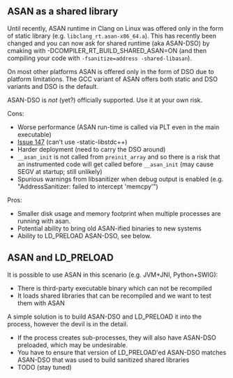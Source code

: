 ## ASAN as a shared library ##

Until recently, ASAN runtime in Clang on Linux was offered only in the form of static library (e.g. `libclang_rt.asan-x86_64.a`). This has recently been changed and you can now ask for shared runtime (aka ASAN-DSO) by cmaking with
-DCOMPILER\_RT\_BUILD\_SHARED\_ASAN=ON (and then compiling your code with `-fsanitize=address -shared-libasan`).

On most other platforms ASAN is offered only in the form of DSO due to platform limitations.
The GCC variant of ASAN offers both static and DSO variants and DSO is the default.

ASAN-DSO is _not_ (yet?) officially supported. Use it at your own risk.

Cons:
  * Worse performance (ASAN run-time is called via PLT even in the main executable)
  * [Issue 147](https://code.google.com/p/address-sanitizer/issues/detail?id=147) (can't use -static-libstdc++)
  * Harder deployment (need to carry the DSO around)
  * `__asan_init` is not called from `preinit_array` and so there is a risk that an instrumented code will get called before `__asan_init` (may cause SEGV at startup; still unlikely)
  * Spurious warnings from libsanitizer when debug output is enabled (e.g. "AddressSanitizer: failed to intercept 'memcpy'")

Pros:
  * Smaller disk usage and memory footprint when multiple processes are running with asan.
  * Potential ability to bring old ASAN-ified binaries to new systems
  * Ability to LD\_PRELOAD ASAN-DSO, see below.

## ASAN and LD\_PRELOAD ##

It is possible to use ASAN in this scenario (e.g. JVM+JNI, Python+SWIG):
  * There is third-party executable binary which can not be recompiled
  * It loads shared libraries that can be recompiled and we want to test them with ASAN

A simple solution is to build ASAN-DSO and LD\_PRELOAD it into the process, however the devil is in the detail.
  * If the process creates sub-processes, they will also have ASAN-DSO preloaded, which may be undesirable.
  * You have to ensure that version of LD\_PRELOAD'ed ASAN-DSO matches ASAN-DSO that was used to build sanitized shared libraries
  * TODO (stay tuned)
